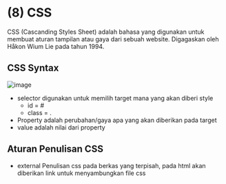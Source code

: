 # (8) CSS #
CSS (Cascanding Styles Sheet) adalah bahasa yang digunakan untuk membuat aturan tampilan atau gaya dari sebuah website. Digagaskan oleh Håkon Wium Lie pada tahun 1994.
## CSS Syntax ##
![image](https://user-images.githubusercontent.com/93898408/221167473-6ca4c6e5-e80b-4882-879d-8251259a643b.png)
* selector digunakan untuk memilih target mana yang akan diberi style
  * id = #
  * class = .
* Property adalah perubahan/gaya apa yang akan diberikan pada target
* value adalah nilai dari property

## Aturan Penulisan CSS ##
* external
  Penulisan css pada berkas yang terpisah, pada html akan diberikan link untuk menyambungkan file css
